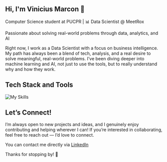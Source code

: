 ## Hi, I'm Vinicius Marcon 👋
Computer Science student at PUCPR | 📊 Data Scientist @ MeetRox


Passionate about solving real-world problems through data, analytics, and AI

Right now, I work as a Data Scientist with a focus on business intelligence. My path has always been a blend of tech, analysis, and a real desire to solve meaningful, real-world problems. I’ve been diving deeper into machine learning and AI, not just to use the tools, but to really understand why and how they work.



## Tech Stack and Tools
![My Skills](https://go-skill-icons.vercel.app/api/icons?i=python,pandas,streamlit,jupyter,metabase,flask,seaborn,matplotlib,postgres,mysql,git,github,slack,obsidian,excel&titles=true)

## Let’s Connect!
I’m always open to new projects and ideas, and I genuinely enjoy contributing and helping wherever I can!
If you’re interested in collaborating, feel free to reach out — I’d love to connect.

You can contact me directly via [LinkedIn](https://www.linkedin.com/in/vinicius-marcon/)

Thanks for stopping by! 👋

